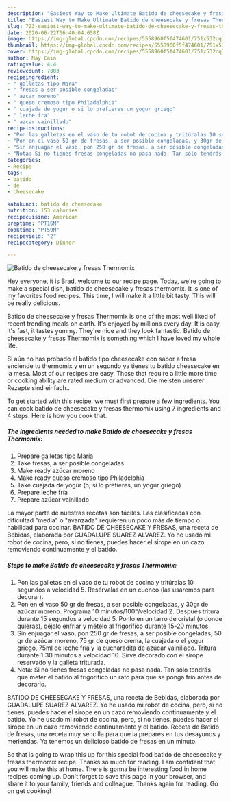```yaml
---
description: "Easiest Way to Make Ultimate Batido de cheesecake y fresas Thermomix"
title: "Easiest Way to Make Ultimate Batido de cheesecake y fresas Thermomix"
slug: 723-easiest-way-to-make-ultimate-batido-de-cheesecake-y-fresas-thermomix
date: 2020-06-22T06:40:04.658Z
image: https://img-global.cpcdn.com/recipes/5558960f5f474601/751x532cq70/batido-de-cheesecake-y-fresas-thermomix-foto-principal.jpg
thumbnail: https://img-global.cpcdn.com/recipes/5558960f5f474601/751x532cq70/batido-de-cheesecake-y-fresas-thermomix-foto-principal.jpg
cover: https://img-global.cpcdn.com/recipes/5558960f5f474601/751x532cq70/batido-de-cheesecake-y-fresas-thermomix-foto-principal.jpg
author: May Cain
ratingvalue: 4.4
reviewcount: 7003
recipeingredient:
- " galletas tipo Mara"
- " fresas a ser posible congeladas"
- " azcar moreno"
- " queso cremoso tipo Philadelphia"
- " cuajada de yogur o si lo prefieres un yogur griego"
- " leche fra"
- " azcar vainillado"
recipeinstructions:
- "Pon las galletas en el vaso de tu robot de cocina y tritúralas 10 segundos a velocidad 5. Resérvalas en un cuenco (las usaremos para decorar)."
- "Pon en el vaso 50 gr de fresas, a ser posible congeladas, y 30gr de azúcar moreno. Programa 10 minutos/100°/velocidad 2. Después tritura durante 15 segundos a velocidad 5. Ponlo en un tarro de cristal (o donde quieras), déjalo enfriar y mételo al frigorífico durante 15-20 minutos."
- "Sin enjuagar el vaso, pon 250 gr de fresas, a ser posible congeladas, 50 gr de azúcar moreno, 75 gr de queso crema, la cuajada o el yogur griego, 75ml de leche fría y la cucharadita de azúcar vainillado. Tritura durante 1&#39;30 minutos a velocidad 10. Sirve decorado con el sirope reservado y la galleta triturada."
- "Nota: Si no tienes fresas congeladas no pasa nada. Tan sólo tendrás que meter el batido al frigorífico un rato para que se ponga frío antes de decorarlo."
categories:
- Recipe
tags:
- batido
- de
- cheesecake

katakunci: batido de cheesecake 
nutrition: 153 calories
recipecuisine: American
preptime: "PT16M"
cooktime: "PT59M"
recipeyield: "2"
recipecategory: Dinner

---
```



![Batido de cheesecake y fresas Thermomix](https://img-global.cpcdn.com/recipes/5558960f5f474601/751x532cq70/batido-de-cheesecake-y-fresas-thermomix-foto-principal.jpg)

Hey everyone, it is Brad, welcome to our recipe page. Today, we're going to make a special dish, batido de cheesecake y fresas thermomix. It is one of my favorites food recipes. This time, I will make it a little bit tasty. This will be really delicious.

Batido de cheesecake y fresas Thermomix is one of the most well liked of recent trending meals on earth. It's enjoyed by millions every day. It is easy, it's fast, it tastes yummy. They're nice and they look fantastic. Batido de cheesecake y fresas Thermomix is something which I have loved my whole life.

Si aún no has probado el batido tipo cheesecake con sabor a fresa enciende tu thermomix y en un segundo ya tienes tu batido cheesecake en la mesa. Most of our recipes are easy. Those that require a little more time or cooking ability are rated medium or advanced. Die meisten unserer Rezepte sind einfach..


To get started with this recipe, we must first prepare a few ingredients. You can cook batido de cheesecake y fresas thermomix using 7 ingredients and 4 steps. Here is how you cook that.

<!--inarticleads1-->

##### The ingredients needed to make Batido de cheesecake y fresas Thermomix:

1. Prepare  galletas tipo María
1. Take  fresas, a ser posible congeladas
1. Make ready  azúcar moreno
1. Make ready  queso cremoso tipo Philadelphia
1. Take  cuajada de yogur (o, si lo prefieres, un yogur griego)
1. Prepare  leche fría
1. Prepare  azúcar vainillado


La mayor parte de nuestras recetas son fáciles. Las clasificadas con dificultad &#34;media&#34; o &#34;avanzada&#34; requieren un poco más de tiempo o habilidad para cocinar. BATIDO DE CHEESECAKE Y FRESAS, una receta de Bebidas, elaborada por GUADALUPE SUAREZ ALVAREZ. Yo he usado mi robot de cocina, pero, si no tienes, puedes hacer el sirope en un cazo removiendo continuamente y el batido. 

<!--inarticleads2-->

##### Steps to make Batido de cheesecake y fresas Thermomix:

1. Pon las galletas en el vaso de tu robot de cocina y tritúralas 10 segundos a velocidad 5. Resérvalas en un cuenco (las usaremos para decorar).
1. Pon en el vaso 50 gr de fresas, a ser posible congeladas, y 30gr de azúcar moreno. Programa 10 minutos/100°/velocidad 2. Después tritura durante 15 segundos a velocidad 5. Ponlo en un tarro de cristal (o donde quieras), déjalo enfriar y mételo al frigorífico durante 15-20 minutos.
1. Sin enjuagar el vaso, pon 250 gr de fresas, a ser posible congeladas, 50 gr de azúcar moreno, 75 gr de queso crema, la cuajada o el yogur griego, 75ml de leche fría y la cucharadita de azúcar vainillado. Tritura durante 1&#39;30 minutos a velocidad 10. Sirve decorado con el sirope reservado y la galleta triturada.
1. Nota: Si no tienes fresas congeladas no pasa nada. Tan sólo tendrás que meter el batido al frigorífico un rato para que se ponga frío antes de decorarlo.


BATIDO DE CHEESECAKE Y FRESAS, una receta de Bebidas, elaborada por GUADALUPE SUAREZ ALVAREZ. Yo he usado mi robot de cocina, pero, si no tienes, puedes hacer el sirope en un cazo removiendo continuamente y el batido. Yo he usado mi robot de cocina, pero, si no tienes, puedes hacer el sirope en un cazo removiendo continuamente y el batido. Receta de Batido de fresas, una receta muy sencilla para que la prepares en tus desayunos y meriendas. Ya tenemos un delicioso batido de fresas en un minuto. 

So that is going to wrap this up for this special food batido de cheesecake y fresas thermomix recipe. Thanks so much for reading. I am confident that you will make this at home. There is gonna be interesting food in home recipes coming up. Don't forget to save this page in your browser, and share it to your family, friends and colleague. Thanks again for reading. Go on get cooking!
